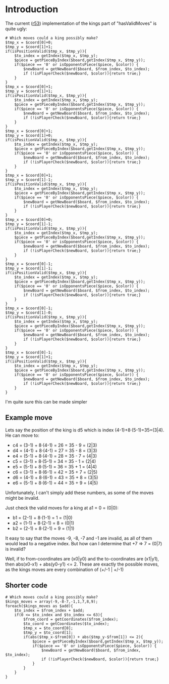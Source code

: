 # Introduction #

The current ([r53](https://code.google.com/p/community-chess/source/detail?r=53)) implementation of the kings part of "hasValidMoves" is quite ugly:
```
# Which moves could a king possibly make?
$tmp_x = $coord[0]+0;
$tmp_y = $coord[1]+1;
if(isPositionValid($tmp_x, $tmp_y)){
    $to_index = getIndex($tmp_x, $tmp_y);
    $piece = getPieceByIndex($board,getIndex($tmp_x, $tmp_y));
    if($piece == '0' or isOpponentsPiece($piece, $color)) {
        $newBoard = getNewBoard($board, $from_index, $to_index);
        if (!isPlayerCheck($newBoard, $color)){return true;}
    }
}
$tmp_x = $coord[0]+1;
$tmp_y = $coord[1]+1;
if(isPositionValid($tmp_x, $tmp_y)){
    $to_index = getIndex($tmp_x, $tmp_y);
    $piece = getPieceByIndex($board,getIndex($tmp_x, $tmp_y));
    if($piece == '0' or isOpponentsPiece($piece, $color)) {
        $newBoard = getNewBoard($board, $from_index, $to_index);
        if (!isPlayerCheck($newBoard, $color)){return true;}
    }
}
$tmp_x = $coord[0]+1;
$tmp_y = $coord[1]+0;
if(isPositionValid($tmp_x, $tmp_y)){
    $to_index = getIndex($tmp_x, $tmp_y);
    $piece = getPieceByIndex($board,getIndex($tmp_x, $tmp_y));
    if($piece == '0' or isOpponentsPiece($piece, $color)) {
        $newBoard = getNewBoard($board, $from_index, $to_index);
        if (!isPlayerCheck($newBoard, $color)){return true;}
    }
}
$tmp_x = $coord[0]+1;
$tmp_y = $coord[1]-1;
if(isPositionValid($tmp_x, $tmp_y)){
    $to_index = getIndex($tmp_x, $tmp_y);
    $piece = getPieceByIndex($board,getIndex($tmp_x, $tmp_y));
    if($piece == '0' or isOpponentsPiece($piece, $color)) {
        $newBoard = getNewBoard($board, $from_index, $to_index);
        if (!isPlayerCheck($newBoard, $color)){return true;}
    }
}
$tmp_x = $coord[0]+0;
$tmp_y = $coord[1]-1;
if(isPositionValid($tmp_x, $tmp_y)){
    $to_index = getIndex($tmp_x, $tmp_y);
    $piece = getPieceByIndex($board,getIndex($tmp_x, $tmp_y));
    if($piece == '0' or isOpponentsPiece($piece, $color)) {
        $newBoard = getNewBoard($board, $from_index, $to_index);
        if (!isPlayerCheck($newBoard, $color)){return true;}
    }
}
$tmp_x = $coord[0]-1;
$tmp_y = $coord[1]-1;
if(isPositionValid($tmp_x, $tmp_y)){
    $to_index = getIndex($tmp_x, $tmp_y);
    $piece = getPieceByIndex($board,getIndex($tmp_x, $tmp_y));
    if($piece == '0' or isOpponentsPiece($piece, $color)) {
        $newBoard = getNewBoard($board, $from_index, $to_index);
        if (!isPlayerCheck($newBoard, $color)){return true;}
    }
}
$tmp_x = $coord[0]-1;
$tmp_y = $coord[1]-0;
if(isPositionValid($tmp_x, $tmp_y)){
    $to_index = getIndex($tmp_x, $tmp_y);
    $piece = getPieceByIndex($board,getIndex($tmp_x, $tmp_y));
    if($piece == '0' or isOpponentsPiece($piece, $color)) {
        $newBoard = getNewBoard($board, $from_index, $to_index);
        if (!isPlayerCheck($newBoard, $color)){return true;}
    }
}
$tmp_x = $coord[0]-1;
$tmp_y = $coord[1]+1;
if(isPositionValid($tmp_x, $tmp_y)){
    $to_index = getIndex($tmp_x, $tmp_y);
    $piece = getPieceByIndex($board,getIndex($tmp_x, $tmp_y));
    if($piece == '0' or isOpponentsPiece($piece, $color)) {
        $newBoard = getNewBoard($board, $from_index, $to_index);
        if (!isPlayerCheck($newBoard, $color)){return true;}
    }
}
```

I'm quite sure this can be made simpler

## Example move ##
Lets say the position of the king is d5 which is index (4-1)+8·(5-1)=35=(3|4).
He can move to:
  * c4 = (3-1) + 8·(4-1) = 26 = 35 -  9 = (2|3)
  * d4 = (4-1) + 8·(4-1) = 27 = 35 -  8 = (3|3)
  * e4 = (5-1) + 8·(4-1) = 28 = 35 -  7 = (4|3)
  * c5 = (3-1) + 8·(5-1) = 34 = 35 -  1 = (2|4)
  * e5 = (5-1) + 8·(5-1) = 36 = 35 +  1 = (4|4)
  * c6 = (3-1) + 8·(6-1) = 42 = 35 +  7 = (2|5)
  * d6 = (4-1) + 8·(6-1) = 43 = 35 +  8 = (3|5)
  * e6 = (5-1) + 8·(6-1) = 44 = 35 +  9 = (4|5)


Unfortunately, I can't simply add these numbers, as some of the moves might be invalid.

Just check the valid moves for a king at a1 = 0 = (0|0):
  * b1 = (2-1) + 8·(1-1) = 1 = (1|0)
  * a2 = (1-1) + 8·(2-1) = 8 = (0|1)
  * b2 = (2-1) + 8·(2-1) = 9 = (1|1)

It easy to say that the moves -9, -8, -7 and -1 are invalid, as all of them would lead to a negative index. But how can I determine that +7 => 7 = (0|7) is invalid?

Well, if to from-coordinates are (x0|y0) and the to-coordinates are (x1|y1), then abs(x0-x1) + abs(y0-y1) <= 2. These are exactly the possible moves, as the kings moves are every combination of (+/-1 | +/-1)

## Shorter code ##
```
# Which moves could a king possibly make?
$kings_moves = array(-9,-8-7,-1,1,7,8,9);
foreach($kings_moves as $add){
    $to_index = $from_index + $add;
    if(0 <= $to_index and $to_index <= 63){
        $from_coord = getCoordinates($from_index);
        $to_coord = getCoordinates($to_index);
        $tmp_x = $to_coord[0];
        $tmp_y = $to_coord[1];
        if(abs($tmp_x-$from[0]) + abs($tmp_y-$from[1]) <= 2){
            $piece = getPieceByIndex($board,getIndex($tmp_x, $tmp_y));
            if($piece == '0' or isOpponentsPiece($piece, $color)) {
                $newBoard = getNewBoard($board, $from_index, $to_index);
                if (!isPlayerCheck($newBoard, $color)){return true;}
            }
        }
    }
}
```